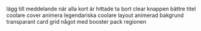 lägg till meddelande när alla kort är hittade
ta bort clear knappen
bättre titel
coolare cover
animera legendariska
coolare layout
    animerad bakgrund
    transparant card grid
    något med booster pack regionen